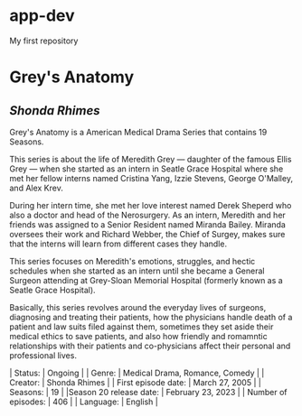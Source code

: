 # app-dev
My first repository

# **Grey's Anatomy**

## *Shonda Rhimes*

Grey's Anatomy is a American Medical Drama Series that contains 19 Seasons. 

This series is about the life of Meredith Grey — daughter of the famous Ellis Grey — when she started as an intern in Seatle Grace Hospital where she met her fellow interns named Cristina Yang, Izzie Stevens, George O'Malley, and Alex Krev.

During her intern time, she met her love interest named Derek Sheperd who also a doctor and head of the Nerosurgery. As an intern, Meredith and her friends was assigned to a Senior Resident named Miranda Bailey. Miranda oversees their work and Richard Webber, the Chief of Surgey, makes sure that the interns will learn from different cases they handle. 

This series focuses on Meredith's emotions, struggles, and hectic schedules when she started as an intern until she became a General Surgeon attending at Grey-Sloan Memorial Hospital (formerly known as a Seatle Grace Hospital). 

Basically, this series revolves around the everyday lives of surgeons, diagnosing and treating their patients, how the physicians handle death of a patient and law suits filed against them, sometimes they set aside their medical ethics to save patients, and also how friendly and romamntic relationships with their patients and co-physicians affect their personal and professional lives.

| Status: | Ongoing |
| Genre: | Medical Drama, Romance, Comedy |
| Creator: | Shonda Rhimes |
| First episode date: | March 27, 2005 |
| Seasons: | 19 |
|Season 20 release date: | February 23, 2023 |
| Number of episodes: | 406 |
| Language: | English |
